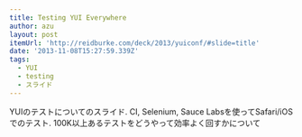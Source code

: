 ```yaml
---
title: Testing YUI Everywhere
author: azu
layout: post
itemUrl: 'http://reidburke.com/deck/2013/yuiconf/#slide=title'
date: '2013-11-08T15:27:59.339Z'
tags:
  - YUI
  - testing
  - スライド
---
```

YUIのテストについてのスライド.
CI, Selenium, Sauce Labsを使ってSafari/iOSでのテスト.
100K以上あるテストをどうやって効率よく回すかについて

